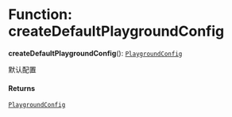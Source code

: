 # Function: createDefaultPlaygroundConfig

**createDefaultPlaygroundConfig**(): [`PlaygroundConfig`](/en/auto-docs/fixed-layout-editor/variables/PlaygroundConfig-1.md)

默认配置

#### Returns

[`PlaygroundConfig`](/en/auto-docs/fixed-layout-editor/variables/PlaygroundConfig-1.md)
